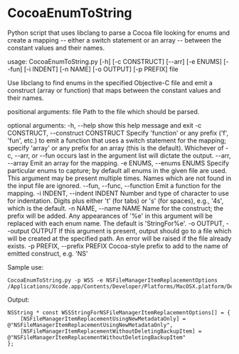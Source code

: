 CocoaEnumToString
=================

Python script that uses libclang to parse a Cocoa file looking for enums and create a mapping -- either a switch statement or an array -- between the constant values and their names.

  usage: CocoaEnumToString.py [-h] [-c CONSTRUCT] [--arr] [-e ENUMS] [--fun]
                              [-i INDENT] [-n NAME] [-o OUTPUT] [-p PREFIX]
                              file

  Use libclang to find enums in the specified Objective-C file and emit a
  construct (array or function) that maps between the constant values and their
  names.

  positional arguments:
    file                  Path to the file which should be parsed.

  optional arguments:
    -h, --help            show this help message and exit
    -c CONSTRUCT, --construct CONSTRUCT
                          Specify 'function' or any prefix ('f', 'fun', etc.) to
                          emit a function that uses a switch statement for the
                          mapping; specify 'array' or any prefix for an array
                          (this is the default). Whichever of -c, --arr, or
                          --fun occurs last in the argument list will dictate
                          the output.
    --arr, --array        Emit an array for the mapping.
    -e ENUMS, --enums ENUMS
                          Specify particular enums to capture; by default all
                          enums in the given file are used. This argument may be
                          present multiple times. Names which are not found in
                          the input file are ignored.
    --fun, --func, --function
                          Emit a function for the mapping.
    -i INDENT, --indent INDENT
                          Number and type of character to use for indentation.
                          Digits plus either 't' (for tabs) or 's' (for spaces),
                          e.g., '4s', which is the default.
    -n NAME, --name NAME  Name for the construct; the prefix will be added. Any
                          appearances of '%e' in this argument will be replaced
                          with each enum name. The default is 'StringFor%e'.
    -o OUTPUT, --output OUTPUT
                          If this argument is present, output should go to a
                          file which will be created at the specified path. An
                          error will be raised if the file already exists.
    -p PREFIX, --prefix PREFIX
                          Cocoa-style prefix to add to the name of emitted
                          construct, e.g. 'NS'

Sample use:

    CocoaEnumToString.py -p WSS -e NSFileManagerItemReplacementOptions /Applications/Xcode.app/Contents/Developer/Platforms/MacOSX.platform/Developer/SDKs/MacOSX10.8.sdk/System/Library/Frameworks/Foundation.framework/Versions/C/Headers/NSFileManager.h
    
Output:
   
    NSString * const WSSStringForNSFileManagerItemReplacementOptions[] = {
        [NSFileManagerItemReplacementUsingNewMetadataOnly] = @"NSFileManagerItemReplacementUsingNewMetadataOnly",
        [NSFileManagerItemReplacementWithoutDeletingBackupItem] = @"NSFileManagerItemReplacementWithoutDeletingBackupItem"
    };